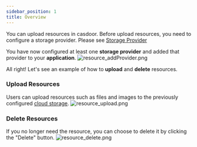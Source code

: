 ```yaml
---
sidebar_position: 1
title: Overview
---
```


You can upload resources in casdoor. Before upload resources, you need to configure a storage provider.
Please see [Storage Provider](/docs/provider/storage/storage)

You have now configured at least one **storage provider** and added that provider to your **application**.
![resource_addProvider.png](/img/resources/resource_addProvider.png)

All right! Let's see an example of how to **upload** and **delete** resources.

### Upload Resources
Users can upload resources such as files and images to the previously configured [cloud storage](/docs/provider/storage/storage).
![resource_upload.png](/img/resources/resource_upload.png)
### Delete Resources
If you no longer need the resource, you can choose to delete it by clicking the "Delete" button.
![resource_delete.png](/img/resources/resource_delete.png)
